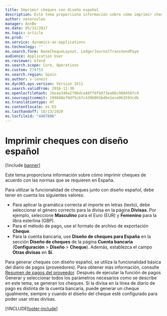 ```yaml
---
title: Imprimir cheques con diseño español
description: Este tema proporciona información sobre cómo imprimir cheques de acuerdo con las normas que se requieren en España.
author: neserovleo
manager: AnnBe
ms.date: 05/31/2017
ms.topic: article
ms.prod: ''
ms.service: dynamics-ax-applications
ms.technology: ''
ms.search.form: BankChequeLayout, LedgerJournalTransVendPaym
audience: Application User
ms.reviewer: kfend
ms.search.scope: Core, Operations
ms.custom: 274753
ms.search.region: Spain
ms.author: v-lenest
ms.dyn365.ops.version: Version 1611
ms.search.validFrom: 2016-11-30
ms.openlocfilehash: 16eaa340a2796dca48ffdfb073ea66c9004507c9
ms.sourcegitcommit: 199848e78df5cb7c439b001bdbe1ece963593cdb
ms.translationtype: HT
ms.contentlocale: es-ES
ms.lasthandoff: 10/13/2020
ms.locfileid: "4407806"
---
```

# <a name="print-checks-by-using-the-spanish-layout"></a>Imprimir cheques con diseño español

[!include [banner](../includes/banner.md)]

Este tema proporciona información sobre cómo imprimir cheques de acuerdo con las normas que se requieren en España.

Para utilizar la funcionalidad de cheques junto con diseño español, debe tener en cuenta los siguientes valores:

-   Para aplicar la gramática correcta al importe en letras (texto), debe seleccionar el género correcto para la divisa en la página **Divisas**. Por ejemplo, seleccione **Masculino** para el Euro (EUR) y **Femenino** para la libra esterlina (GBP).
-   Para el método de pago, use el formato de archivo de exportación **Cheque**.
-   Para la cuenta bancaria, use **Diseño de cheques para España** en la sección **Diseño de cheques** de la página **Cuenta bancaria** (**Configuración** &gt; **Diseño** &gt; **Cheque**). Además, establezca el campo **Otras divisas** en **Sí**.

Para generar cheques con diseño español, se utiliza la funcionalidad básica del diario de pagos (proveedores). Para obtener más información, consulte [Resumen de pagos del proveedor](../cash-bank-management/tasks/vendor-payment-overview.md). Después de ejecutar la función de pagos Generar y seleccionar todos los parámetros necesarios como se describe en este tema, se generan los cheques. Si la divisa en la línea de diario de pago es distinta de la cuenta bancaria, puede generar un cheque igualmente, siempre y cuando el diseño del cheque esté configurado para poder usar otras divisas.



[!INCLUDE[footer-include](../../includes/footer-banner.md)]